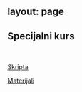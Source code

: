 layout: page
---

## Specijalni kurs

<br>

[Skripta](https://drive.google.com/drive/folders/1zFQiRRb_Ci_StEkP7EMxDB8gPreeYduo)

[Materijali](https://poincare.matf.bg.ac.rs/~filip/spec2024/)
